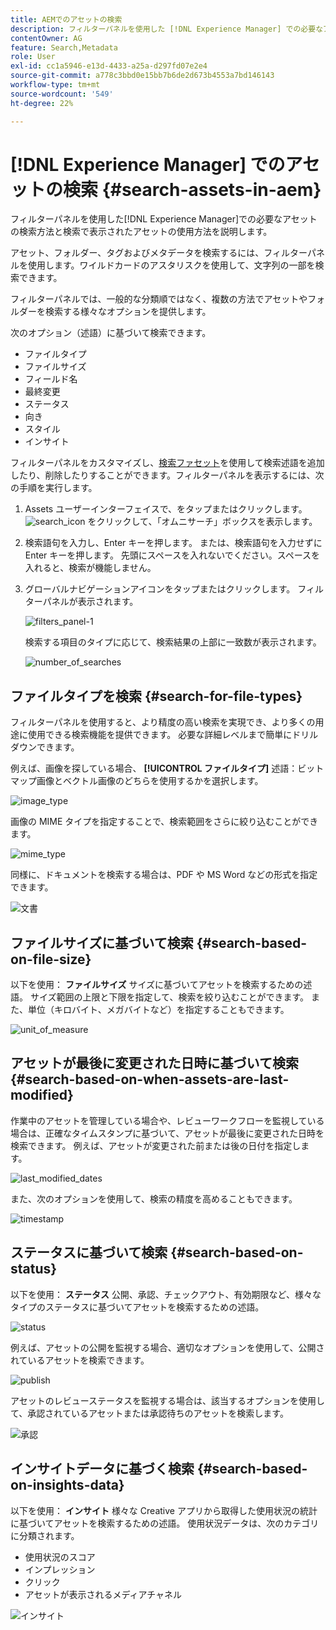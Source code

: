 ```yaml
---
title: AEMでのアセットの検索
description: フィルターパネルを使用した [!DNL Experience Manager] での必要なアセットの検索方法と検索で表示されたアセットの使用方法を説明します。
contentOwner: AG
feature: Search,Metadata
role: User
exl-id: cc1a5946-e13d-4433-a25a-d297fd07e2e4
source-git-commit: a778c3bbd0e15bb7b6de2d673b4553a7bd146143
workflow-type: tm+mt
source-wordcount: '549'
ht-degree: 22%

---
```


# [!DNL Experience Manager] でのアセットの検索  {#search-assets-in-aem}

フィルターパネルを使用した[!DNL Experience Manager]での必要なアセットの検索方法と検索で表示されたアセットの使用方法を説明します。

アセット、フォルダー、タグおよびメタデータを検索するには、フィルターパネルを使用します。ワイルドカードのアスタリスクを使用して、文字列の一部を検索できます。

フィルターパネルでは、一般的な分類順ではなく、複数の方法でアセットやフォルダーを検索する様々なオプションを提供します。

次のオプション（述語）に基づいて検索できます。

* ファイルタイプ
* ファイルサイズ
* フィールド名
* 最終変更
* ステータス
* 向き
* スタイル
* インサイト

<!-- TBD keystroke 65 article and port applicable changes here. This content goes. -->

フィルターパネルをカスタマイズし、[検索ファセット](search-facets.md)を使用して検索述語を追加したり、削除したりすることができます。フィルターパネルを表示するには、次の手順を実行します。

1. Assets ユーザーインターフェイスで、をタップまたはクリックします。 ![search_icon](assets/search_icon.png) をクリックして、「オムニサーチ」ボックスを表示します。
1. 検索語句を入力し、Enter キーを押します。 または、検索語句を入力せずに Enter キーを押します。 先頭にスペースを入れないでください。スペースを入れると、検索が機能しません。

1. グローバルナビゲーションアイコンをタップまたはクリックします。 フィルターパネルが表示されます。

   ![filters_panel-1](assets/filters_panel-1.png)

   検索する項目のタイプに応じて、検索結果の上部に一致数が表示されます。

   ![number_of_searches](assets/number_of_searches.png)

## ファイルタイプを検索 {#search-for-file-types}

フィルターパネルを使用すると、より精度の高い検索を実現でき、より多くの用途に使用できる検索機能を提供できます。 必要な詳細レベルまで簡単にドリルダウンできます。

例えば、画像を探している場合、 **[!UICONTROL ファイルタイプ]** 述語：ビットマップ画像とベクトル画像のどちらを使用するかを選択します。

![image_type](assets/image_type.png)

画像の MIME タイプを指定することで、検索範囲をさらに絞り込むことができます。

![mime_type](assets/mime_type.png)

同様に、ドキュメントを検索する場合は、PDF や MS Word などの形式を指定できます。

![文書](assets/documents.png)

## ファイルサイズに基づいて検索 {#search-based-on-file-size}

以下を使用： **ファイルサイズ** サイズに基づいてアセットを検索するための述語。 サイズ範囲の上限と下限を指定して、検索を絞り込むことができます。 また、単位（キロバイト、メガバイトなど）を指定することもできます。

![unit_of_measure](assets/unit_of_measure.png)

## アセットが最後に変更された日時に基づいて検索 {#search-based-on-when-assets-are-last-modified}

作業中のアセットを管理している場合や、レビューワークフローを監視している場合は、正確なタイムスタンプに基づいて、アセットが最後に変更された日時を検索できます。 例えば、アセットが変更された前または後の日付を指定します。

![last_modified_dates](assets/last_modified_dates.png)

また、次のオプションを使用して、検索の精度を高めることもできます。

![timestamp](assets/timestamp.png)

## ステータスに基づいて検索 {#search-based-on-status}

以下を使用： **ステータス** 公開、承認、チェックアウト、有効期限など、様々なタイプのステータスに基づいてアセットを検索するための述語。

![status](assets/status.png)

例えば、アセットの公開を監視する場合、適切なオプションを使用して、公開されているアセットを検索できます。

![publish](assets/publish.png)

アセットのレビューステータスを監視する場合は、該当するオプションを使用して、承認されているアセットまたは承認待ちのアセットを検索します。

![承認](assets/approval.png)

## インサイトデータに基づく検索 {#search-based-on-insights-data}

以下を使用： **インサイト** 様々な Creative アプリから取得した使用状況の統計に基づいてアセットを検索するための述語。 使用状況データは、次のカテゴリに分類されます。

* 使用状況のスコア
* インプレッション
* クリック
* アセットが表示されるメディアチャネル

![インサイト](assets/insights.png)
